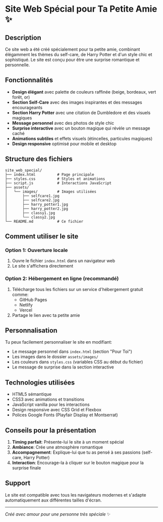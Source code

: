# Site Web Spécial pour Ta Petite Amie ✨

## Description
Ce site web a été créé spécialement pour ta petite amie, combinant élégamment les thèmes du self-care, de Harry Potter et d'un style chic et sophistiqué. Le site est conçu pour être une surprise romantique et personnelle.

## Fonctionnalités
- **Design élégant** avec palette de couleurs raffinée (beige, bordeaux, vert forêt, or)
- **Section Self-Care** avec des images inspirantes et des messages encourageants
- **Section Harry Potter** avec une citation de Dumbledore et des visuels magiques
- **Message personnel** avec des photos de style chic
- **Surprise interactive** avec un bouton magique qui révèle un message caché
- **Animations subtiles** et effets visuels (étincelles, particules magiques)
- **Design responsive** optimisé pour mobile et desktop

## Structure des fichiers
```
site_web_special/
├── index.html          # Page principale
├── styles.css          # Styles et animations
├── script.js           # Interactions JavaScript
├── assets/
│   └── images/         # Images utilisées
│       ├── selfcare1.jpg
│       ├── selfcare2.jpg
│       ├── harry_potter1.jpg
│       ├── harry_potter2.jpg
│       ├── classy1.jpg
│       └── classy2.jpg
└── README.md           # Ce fichier
```

## Comment utiliser le site

### Option 1: Ouverture locale
1. Ouvre le fichier `index.html` dans un navigateur web
2. Le site s'affichera directement

### Option 2: Hébergement en ligne (recommandé)
1. Télécharge tous les fichiers sur un service d'hébergement gratuit comme:
   - GitHub Pages
   - Netlify
   - Vercel
2. Partage le lien avec ta petite amie

## Personnalisation
Tu peux facilement personnaliser le site en modifiant:
- Le message personnel dans `index.html` (section "Pour Toi")
- Les images dans le dossier `assets/images/`
- Les couleurs dans `styles.css` (variables CSS au début du fichier)
- Le message de surprise dans la section interactive

## Technologies utilisées
- HTML5 sémantique
- CSS3 avec animations et transitions
- JavaScript vanilla pour les interactions
- Design responsive avec CSS Grid et Flexbox
- Polices Google Fonts (Playfair Display et Montserrat)

## Conseils pour la présentation
1. **Timing parfait**: Présente-lui le site à un moment spécial
2. **Ambiance**: Crée une atmosphère romantique
3. **Accompagnement**: Explique-lui que tu as pensé à ses passions (self-care, Harry Potter)
4. **Interaction**: Encourage-la à cliquer sur le bouton magique pour la surprise finale

## Support
Le site est compatible avec tous les navigateurs modernes et s'adapte automatiquement aux différentes tailles d'écran.

---
*Créé avec amour pour une personne très spéciale* ✨

